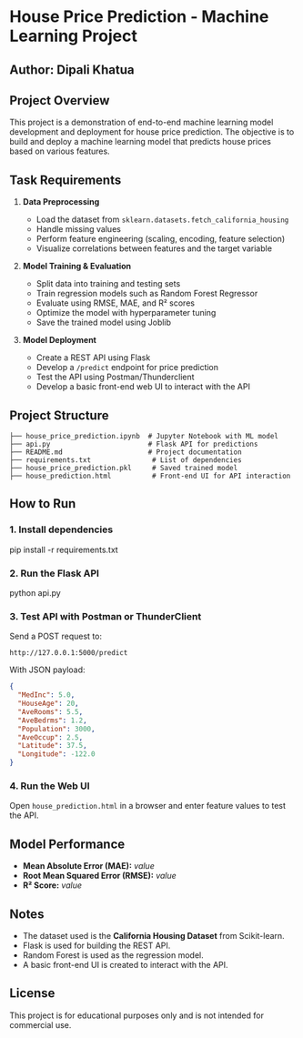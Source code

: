 # House Price Prediction - Machine Learning Project

## Author: Dipali Khatua

## Project Overview

This project is a demonstration of end-to-end machine learning model development and deployment for house price prediction. The objective is to build and deploy a machine learning model that predicts house prices based on various features.

## Task Requirements

1. **Data Preprocessing**

   - Load the dataset from `sklearn.datasets.fetch_california_housing`
   - Handle missing values
   - Perform feature engineering (scaling, encoding, feature selection)
   - Visualize correlations between features and the target variable

2. **Model Training & Evaluation**

   - Split data into training and testing sets
   - Train regression models such as Random Forest Regressor
   - Evaluate using RMSE, MAE, and R² scores
   - Optimize the model with hyperparameter tuning
   - Save the trained model using Joblib

3. **Model Deployment**

   - Create a REST API using Flask
   - Develop a `/predict` endpoint for price prediction
   - Test the API using Postman/Thunderclient
   - Develop a basic front-end web UI to interact with the API

## Project Structure

```
├── house_price_prediction.ipynb  # Jupyter Notebook with ML model
├── api.py                        # Flask API for predictions
├── README.md                     # Project documentation
├── requirements.txt               # List of dependencies
├── house_price_prediction.pkl     # Saved trained model
├── house_prediction.html          # Front-end UI for API interaction
```

## How to Run

### 1. Install dependencies

pip install -r requirements.txt

### 2. Run the Flask API

python api.py


### 3. Test API with Postman or ThunderClient

Send a POST request to:

```
http://127.0.0.1:5000/predict
```

With JSON payload:

```json
{
  "MedInc": 5.0,
  "HouseAge": 20,
  "AveRooms": 5.5,
  "AveBedrms": 1.2,
  "Population": 3000,
  "AveOccup": 2.5,
  "Latitude": 37.5,
  "Longitude": -122.0
}
```

### 4. Run the Web UI

Open `house_prediction.html` in a browser and enter feature values to test the API.

## Model Performance

- **Mean Absolute Error (MAE):** *value*
- **Root Mean Squared Error (RMSE):** *value*
- **R² Score:** *value*

## Notes

- The dataset used is the **California Housing Dataset** from Scikit-learn.
- Flask is used for building the REST API.
- Random Forest is used as the regression model.
- A basic front-end UI is created to interact with the API.

## License

This project is for educational purposes only and is not intended for commercial use.
